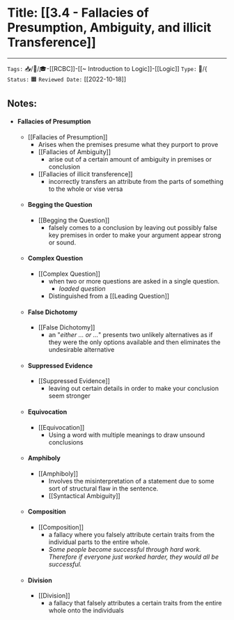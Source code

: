 # Title: [[3.4 - Fallacies of Presumption, Ambiguity, and illicit Transference]]
---
`Tags:` 📥/📝/🎓-[[RCBC]]-[[~ Introduction to Logic]]-[[Logic]]
`Type:` 🌱/{
`Status:` 🟧
`Reviewed Date:` [[2022-10-18]]

## Notes:
- #### Fallacies of Presumption
	- [[Fallacies of Presumption]]
		- Arises when the premises presume what they purport to prove
		- [[Fallacies of Ambiguity]]
			- arise out of a certain amount of ambiguity in premises or conclusion
		- [[Fallacies of illicit transference]]
			- incorrectly transfers an attribute from the parts of something to the whole or vise versa
	- #### Begging the Question
		- [[Begging the Question]]
			- falsely comes to a conclusion by leaving out possibly false key premises in order to make your argument appear strong or sound. 
	- #### Complex Question
		- [[Complex Question]]
			- when two or more questions are asked in a single question. 
				- *loaded question*
			- Distinguished from a [[Leading Question]]
	- #### False Dichotomy
		- [[False Dichotomy]]
			- an "*either ... or ...*" presents two unlikely alternatives as if they were the only options available and then eliminates the undesirable alternative 
	- #### Suppressed Evidence
		- [[Suppressed Evidence]]
			- leaving out certain details in order to make your conclusion seem stronger
	- #### Equivocation
		- [[Equivocation]]
			- Using a word with multiple meanings to draw unsound conclusions
	- #### Amphiboly
		- [[Amphiboly]]
			- Involves the misinterpretation of a statement due to some sort of structural flaw in the sentence.
			- [[Syntactical Ambiguity]]
	- #### Composition
		- [[Composition]]
			- a fallacy where you falsely attribute certain traits from the individual parts to the entire whole. 
			- *Some people become successful through hard work. Therefore if everyone just worked harder, they would all be successful.*
	- #### Division
		- [[Division]]
			- a fallacy that falsely attributes a certain traits from the entire whole onto the individuals